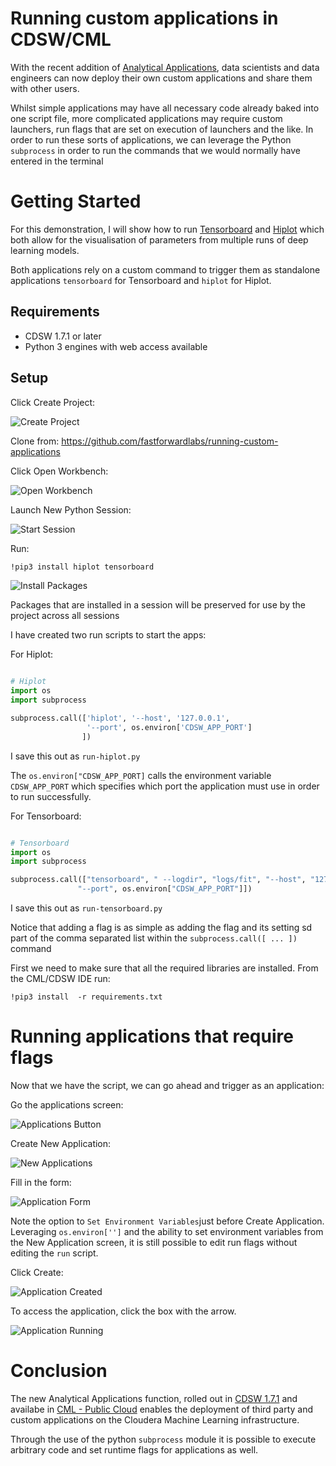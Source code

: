 # Running custom applications in CDSW/CML

With the recent addition of [Analytical Applications](https://docs.cloudera.com/documentation/data-science-workbench/1-7-x/topics/cdsw_analytical_applications.html), data scientists and data engineers can now deploy their own custom applications and share them with other users.

Whilst simple applications may have all necessary code already baked into one script file, more complicated applications may require custom launchers, run flags that are set on execution of launchers and the like. In order to run these sorts of applications, we can leverage the Python `subprocess` in order to run the commands that we would normally have entered in the terminal

# Getting Started

For this demonstration, I will show how to run [Tensorboard](https://www.tensorflow.org/tensorboard) and [Hiplot](https://facebookresearch.github.io/hiplot/index.html) which both allow for the visualisation of parameters from multiple runs of deep learning models.

Both applications rely on a custom command to trigger them as standalone applications `tensorboard` for Tensorboard and `hiplot` for Hiplot.

## Requirements

- CDSW 1.7.1 or later
- Python 3 engines with web access available

## Setup

Click Create Project:

![Create Project][CreateProject]

Clone from: https://github.com/fastforwardlabs/running-custom-applications

Click Open Workbench:

![Open Workbench][OpenWorkbench]


Launch New Python Session:

![Start Session][StartingSession]

Run:

```bash
!pip3 install hiplot tensorboard
```

![Install Packages][InstallPackages]

Packages that are installed in a session will be preserved for use by the project across all sessions

I have created two run scripts to start the apps: 

For Hiplot:

```python

# Hiplot
import os
import subprocess

subprocess.call(['hiplot', '--host', '127.0.0.1', 
                 '--port', os.environ['CDSW_APP_PORT']
                ])

```

I save this out as `run-hiplot.py`

The `os.environ["CDSW_APP_PORT]` calls the environment variable `CDSW_APP_PORT` which specifies which port the application must use in order to run successfully.

For Tensorboard:

```python

# Tensorboard
import os
import subprocess

subprocess.call(["tensorboard", " --logdir", "logs/fit", "--host", "127.0.0.1",
               "--port", os.environ["CDSW_APP_PORT"]]) 

```
I save this out as `run-tensorboard.py`

Notice that adding a flag is as simple as adding the flag and its setting sd part of the comma separated list within the `subprocess.call([ ... ])` command

First we need to make sure that all the required libraries are installed. From the CML/CDSW IDE run:

`!pip3 install  -r requirements.txt`



# Running applications that require flags

Now that we have the script, we can go ahead and trigger as an application:

Go the applications screen:

![Applications Button][ApplicationsMenu]

Create New Application:

![New Applications][NewApplications]

Fill in the form:

![Application Form][ApplicationsForm]

Note the option to `Set Environment Variables`just before Create Application. Leveraging `os.environ['']` and the ability to set environment variables from the New Application screen, it is still possible to edit run flags without editing the `run` script.

Click Create:

![Application Created][ApplicationCreated]


To access the application, click the box with the arrow.

![Application Running][ApplicationRun]

# Conclusion

The new Analytical Applications function, rolled out in [CDSW 1.7.1](https://docs.cloudera.com/documentation/data-science-workbench/1-7-x/topics/cdsw_analytical_applications.html#cdsw_overview) and availabe in [CML - Public Cloud](https://docs.cloudera.com/machine-learning/cloud/applications/topics/ml-applications.html) enables the deployment of third party and custom applications on the Cloudera Machine Learning infrastructure.

Through the use of the python `subprocess` module it is possible to execute arbitrary code and set runtime flags for applications as well.

[CreateProject]: screenshots/CreateProject.png
[OpenWorkbench]: screenshots/OpenWorkbench.png
[StartingSession]: screenshots/StartingSession.png
[InstallPackages]: screenshots/InstallPackages.png
[ApplicationsMenu]: screenshots/ApplicationsButton.png
[NewApplications]: screenshots/NewApplications.png
[ApplicationsForm]: screenshots/ApplicationForm.png
[ApplicationCreated]: screenshots/ApplicationCreated.png
[ApplicationRun]: screenshots/ApplicationScreen.png